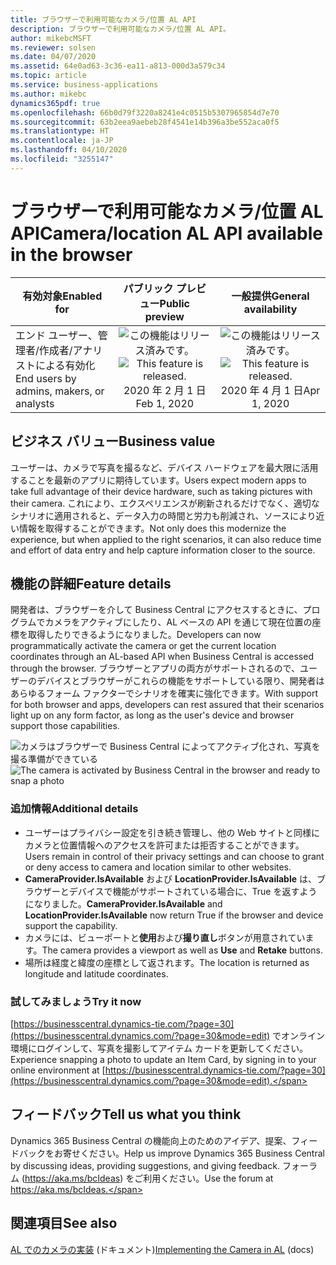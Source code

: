 ```yaml
---
title: ブラウザーで利用可能なカメラ/位置 AL API
description: ブラウザーで利用可能なカメラ/位置 AL API。
author: mikebcMSFT
ms.reviewer: solsen
ms.date: 04/07/2020
ms.assetid: 64e0ad63-3c36-ea11-a813-000d3a579c34
ms.topic: article
ms.service: business-applications
ms.author: mikebc
dynamics365pdf: true
ms.openlocfilehash: 66b0d79f3220a8241e4c0515b5307965854d7e70
ms.sourcegitcommit: 63b2eea9aebeb28f4541e14b396a3be552aca0f5
ms.translationtype: HT
ms.contentlocale: ja-JP
ms.lasthandoff: 04/10/2020
ms.locfileid: "3255147"
---
```

# <a name="cameralocation-al-api-available-in-the-browser"></a><span data-ttu-id="90886-103">ブラウザーで利用可能なカメラ/位置 AL API</span><span class="sxs-lookup"><span data-stu-id="90886-103">Camera/location AL API available in the browser</span></span>


| <span data-ttu-id="90886-104">有効対象</span><span class="sxs-lookup"><span data-stu-id="90886-104">Enabled for</span></span>    |  <span data-ttu-id="90886-105">パブリック プレビュー</span><span class="sxs-lookup"><span data-stu-id="90886-105">Public preview</span></span> | <span data-ttu-id="90886-106">一般提供</span><span class="sxs-lookup"><span data-stu-id="90886-106">General availability</span></span> | 
| ---------- | :----------: |:----------: |
|<span data-ttu-id="90886-107">エンド ユーザー、管理者/作成者/アナリストによる有効化</span><span class="sxs-lookup"><span data-stu-id="90886-107">End users by admins, makers, or analysts</span></span>|<span data-ttu-id="90886-108">![この機能はリリース済みです。](/dynamics365-release-plan/media/green-checkmark.png "この機能はリリース済みです。")</span><span class="sxs-lookup"><span data-stu-id="90886-108">![This feature is released.](/dynamics365-release-plan/media/green-checkmark.png "This feature is released.")</span></span> <span data-ttu-id="90886-109">2020 年 2 月 1 日</span><span class="sxs-lookup"><span data-stu-id="90886-109">Feb 1, 2020</span></span>| <span data-ttu-id="90886-110">![この機能はリリース済みです。](/dynamics365-release-plan/media/green-checkmark.png "この機能はリリース済みです。")</span><span class="sxs-lookup"><span data-stu-id="90886-110">![This feature is released.](/dynamics365-release-plan/media/green-checkmark.png "This feature is released.")</span></span> <span data-ttu-id="90886-111">2020 年 4 月 1 日</span><span class="sxs-lookup"><span data-stu-id="90886-111">Apr 1, 2020</span></span>|


## <a name="business-value"></a><span data-ttu-id="90886-112">ビジネス バリュー</span><span class="sxs-lookup"><span data-stu-id="90886-112">Business value</span></span>
<!-- bv start -->
<span data-ttu-id="90886-113">ユーザーは、カメラで写真を撮るなど、デバイス ハードウェアを最大限に活用することを最新のアプリに期待しています。</span><span class="sxs-lookup"><span data-stu-id="90886-113">Users expect modern apps to take full advantage of their device hardware, such as taking pictures with their camera.</span></span> <span data-ttu-id="90886-114">これにより、エクスペリエンスが刷新されるだけでなく、適切なシナリオに適用されると、データ入力の時間と労力も削減され、ソースにより近い情報を取得することができます。</span><span class="sxs-lookup"><span data-stu-id="90886-114">Not only does this modernize the experience, but when applied to the right scenarios, it can also reduce time and effort of data entry and help capture information closer to the source.</span></span>
<!-- bv end -->



## <a name="feature-details"></a><span data-ttu-id="90886-115">機能の詳細</span><span class="sxs-lookup"><span data-stu-id="90886-115">Feature details</span></span>
<!--feature detail start -->
<span data-ttu-id="90886-116">開発者は、ブラウザーを介して Business Central にアクセスするときに、プログラムでカメラをアクティブにしたり、AL ベースの API を通じて現在位置の座標を取得したりできるようになりました。</span><span class="sxs-lookup"><span data-stu-id="90886-116">Developers can now programmatically activate the camera or get the current location coordinates through an AL-based API when Business Central is accessed through the browser.</span></span> <span data-ttu-id="90886-117">ブラウザーとアプリの両方がサポートされるので、ユーザーのデバイスとブラウザーがこれらの機能をサポートしている限り、開発者はあらゆるフォーム ファクターでシナリオを確実に強化できます。</span><span class="sxs-lookup"><span data-stu-id="90886-117">With support for both browser and apps, developers can rest assured that their scenarios light up on any form factor, as long as the user's device and browser support those capabilities.</span></span>

<span data-ttu-id="90886-118">![カメラはブラウザーで Business Central によってアクティブ化され、写真を撮る準備ができている](media/camera-snaps-incoming-document.png "カメラはブラウザーで Business Central によってアクティブ化され、写真を撮る準備ができている")</span><span class="sxs-lookup"><span data-stu-id="90886-118">![The camera is activated by Business Central in the browser and ready to snap a photo](media/camera-snaps-incoming-document.png "The camera is activated by Business Central in the browser and ready to snap a photo")</span></span>

### <a name="additional-details"></a><span data-ttu-id="90886-119">追加情報</span><span class="sxs-lookup"><span data-stu-id="90886-119">Additional details</span></span>
- <span data-ttu-id="90886-120">ユーザーはプライバシー設定を引き続き管理し、他の Web サイトと同様にカメラと位置情報へのアクセスを許可または拒否することができます。</span><span class="sxs-lookup"><span data-stu-id="90886-120">Users remain in control of their privacy settings and can choose to grant or deny access to camera and location similar to other websites.</span></span>
- <span data-ttu-id="90886-121">**CameraProvider.IsAvailable** および **LocationProvider.IsAvailable** は、ブラウザーとデバイスで機能がサポートされている場合に、True を返すようになりました。</span><span class="sxs-lookup"><span data-stu-id="90886-121">**CameraProvider.IsAvailable** and **LocationProvider.IsAvailable** now return True if the browser and device support the capability.</span></span>
- <span data-ttu-id="90886-122">カメラには、ビューポートと**使用**および**撮り直し**ボタンが用意されています。</span><span class="sxs-lookup"><span data-stu-id="90886-122">The camera provides a viewport as well as **Use** and **Retake** buttons.</span></span>
- <span data-ttu-id="90886-123">場所は経度と緯度の座標として返されます。</span><span class="sxs-lookup"><span data-stu-id="90886-123">The location is returned as longitude and latitude coordinates.</span></span>

### <a name="try-it-now"></a><span data-ttu-id="90886-124">試してみましょう</span><span class="sxs-lookup"><span data-stu-id="90886-124">Try it now</span></span>
<span data-ttu-id="90886-125">[https://businesscentral.dynamics-tie.com/?page=30](https://businesscentral.dynamics.com/?page=30&mode=edit) でオンライン環境にログインして、写真を撮影してアイテム カードを更新してください。</span><span class="sxs-lookup"><span data-stu-id="90886-125">Experience snapping a photo to update an Item Card, by signing in to your online environment at [https://businesscentral.dynamics-tie.com/?page=30](https://businesscentral.dynamics.com/?page=30&mode=edit).</span></span>
<!--feature detail end -->






## <a name="tell-us-what-you-think"></a><span data-ttu-id="90886-126">フィードバック</span><span class="sxs-lookup"><span data-stu-id="90886-126">Tell us what you think</span></span>
<span data-ttu-id="90886-127">Dynamics 365 Business Central の機能向上のためのアイデア、提案、フィードバックをお寄せください。</span><span class="sxs-lookup"><span data-stu-id="90886-127">Help us improve Dynamics 365 Business Central by discussing ideas, providing suggestions, and giving feedback.</span></span> <span data-ttu-id="90886-128">フォーラム (https://aka.ms/bcIdeas) をご利用ください。</span><span class="sxs-lookup"><span data-stu-id="90886-128">Use the forum at https://aka.ms/bcIdeas.</span></span>




## <a name="see-also"></a><span data-ttu-id="90886-129">関連項目</span><span class="sxs-lookup"><span data-stu-id="90886-129">See also</span></span>

<!--docs start-->
<span data-ttu-id="90886-130">[AL でのカメラの実装](https://docs.microsoft.com/dynamics365/business-central/dev-itpro/developer/devenv-implement-camera-al) (ドキュメント)</span><span class="sxs-lookup"><span data-stu-id="90886-130">[Implementing the Camera in AL](https://docs.microsoft.com/dynamics365/business-central/dev-itpro/developer/devenv-implement-camera-al) (docs)</span></span>
<!--docs end-->
